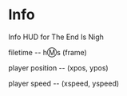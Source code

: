 # Info

Info HUD for The End Is Nigh

filetime -- h:m:s (frame)

player position -- (xpos, ypos)

player speed -- (xspeed, yspeed)

